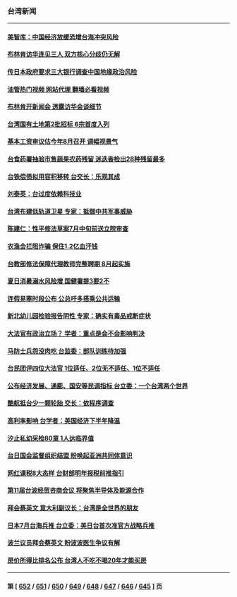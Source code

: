 ### 台湾新闻
---
#### [美智库：中国经济放缓恐增台海冲突风险](../../pages/ncid1349361/n14019550.md?06202045) 
#### [布林肯访华连见三人 双方核心分歧仍无解](../../pages/ncid1349361/n14019180.md?06202045) 
#### [传日本政府要求三大银行调查中国地缘政治风险](../../pages/ncid1349361/n14019200.md?06202045) 
#### [油管热门视频 网站代理 翻墙必看视频](http://138.2.39.72:81/youtube.html?epic-marker?06202045)
#### [布林肯开新闻会 透露访华会谈细节](../../pages/ncid1349361/n14019092.md?06202045) 
#### [台湾国有土地第2批招标 6宗首度入列](../../pages/ncid1349361/n14019080.md?06202045) 
#### [基本工资审议估今年8月召开 调幅视景气](../../pages/ncid1349361/n14019079.md?06202045) 
#### [台食药署抽验市售蔬果农药残留 迷迭香检出28种残留最多](../../pages/ncid1349361/n14019081.md?06202045) 
#### [台铁偿债拟用容积移转 台交长：乐观其成](../../pages/ncid1349361/n14019056.md?06202045) 
#### [刘泰英：台过度依赖科技业](../../pages/ncid1349361/n14019051.md?06202045) 
#### [台湾布建低轨道卫星 专家：抵御中共军事威胁](../../pages/ncid1349361/n14018649.md?06202045) 
#### [陈建仁：性平修法草案7月中旬前送立院审查](../../pages/ncid1349361/n14019054.md?06202045) 
#### [农渔会拦阻诈骗 保住1.2亿血汗钱](../../pages/ncid1349361/n14019057.md?06202045) 
#### [台教部修法保障代理教师完整聘期 8月起实施](../../pages/ncid1349361/n14019058.md?06202045) 
#### [夏日消暑溺水风险增 国健署提3要2不](../../pages/ncid1349361/n14019065.md?06202045) 
#### [连假易塞时段公布 公总吁多搭乘公共运输](../../pages/ncid1349361/n14019059.md?06202045) 
#### [新北幼儿园检验报告阴性 专家：确实有毒品戒断症状](../../pages/ncid1349361/n14019042.md?06202045) 
#### [大法官有政治立场？ 学者：重点是会不会影响判决](../../pages/ncid1349361/n14018973.md?06202045) 
#### [马防士兵怨没肉吃 台监委：部队训练待加强](../../pages/ncid1349361/n14018961.md?06202045) 
#### [台民团评四位大法官 1位适任、2位无不适任、1位不适任](../../pages/ncid1349361/n14018967.md?06202045) 
#### [公布经济发展、通膨、国安等民调指标 台立委：一个台湾两个世界](../../pages/ncid1349361/n14018962.md?06202045) 
#### [酷航抵台少一颗轮胎 交长：依程序调查](../../pages/ncid1349361/n14019019.md?06202045) 
#### [高利率影响 台学者：美国经济下半年降温](../../pages/ncid1349361/n14018964.md?06202045) 
#### [汐止私幼采检80童 1人达临界值](../../pages/ncid1349361/n14019017.md?06202045) 
#### [台日国会监督组织结盟 盼唤起亚洲共同体意识](../../pages/ncid1349361/n14018960.md?06202045) 
#### [网红课税8大态样 台财部明年报税前推指引](../../pages/ncid1349361/n14018971.md?06202045) 
#### [第11届台波经贸咨商会议 将聚焦半导体及能源合作](../../pages/ncid1349361/n14018976.md?06202045) 
#### [拜会蔡英文 意大利副议长：台湾是全世界的朋友](../../pages/ncid1349361/n14018867.md?06202045) 
#### [日本7月台海兵推 台立委：美日台首次准官方战略兵推](../../pages/ncid1349361/n14018927.md?06202045) 
#### [波兰议员拜会蔡英文 盼波波医生争议有解](../../pages/ncid1349361/n14018861.md?06202045) 
#### [房价所得比排名公布 台湾人不吃不喝20年才能买房](../../pages/ncid1349361/n14018258.md?06202045) 

---
#### 第 [ [652](./652.md?06202045) / [651](./651.md?06202045) / [650](./650.md?06202045) / [649](./649.md?06202045) / [648](./648.md?06202045) / [647](./647.md?06202045) / [646](./646.md?06202045) / [645](./645.md?06202045) ] 页
